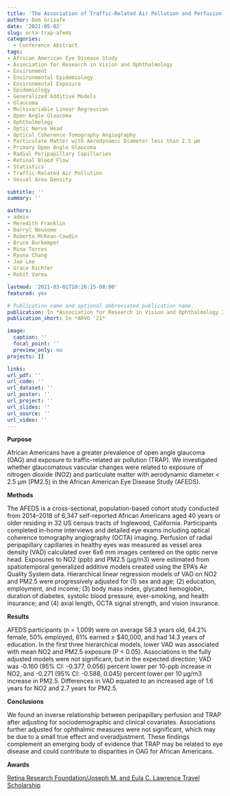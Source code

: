 ```yaml
---
title: 'The Association of Traffic-Related Air Pollution and Perfusion of the Peripapillary Retina in African Americans'
author: Dom Grisafe
date: '2021-05-02'
slug: octa-trap-afeds
categories:
  - Conference Abstract
tags:
- African American Eye Disease Study
- Association for Research in Vision and Ophthalmology
- Environment
- Environmental Epidemiology
- Environmental Exposure
- Epidemiology
- Generalized Additive Models
- Glaucoma
- Multivariable Linear Regression
- Open Angle Glaucoma
- Ophthalmology
- Optic Nerve Head
- Optical Coherence Tomography Angiography
- Particulate Matter with Aerodynamic Diameter less than 2.5 µm
- Primary Open Angle Glaucoma
- Radial Peripapillary Capillaries
- Retinal Blood Flow
- Statistics
- Traffic-Related Air Pollution
- Vessel Area Density

subtitle: ''
summary: ''

authors:
- admin
- Meredith Franklin
- Darryl Nousome
- Roberta McKean-Cowdin
- Bruce Burkemper
- Mina Torres
- Ryuna Chang
- Jae Lee
- Grace Richter
- Rohit Varma

lastmod: '2021-03-01T10:26:15-08:00'
featured: yes

# Publication name and optional abbreviated publication name.
publication: In *Association for Research in Vision and Ophthalmology 2021 Annual Meeting*
publication_short: In *ARVO '21*

image:
  caption: ''
  focal_point: ''
  preview_only: no
projects: []

links:
url_pdf: ''
url_code: ''
url_dataset: ''
url_poster: ''
url_project: ''
url_slides: ''
url_source: ''
url_video: ''
---
```


**Purpose**  

African Americans have a greater prevalence of open angle glaucoma (OAG) and exposure to traffic-related air pollution (TRAP). We investigated whether glaucomatous vascular changes were related to exposure of nitrogen dioxide (NO2) and particulate matter with aerodynamic diameter < 2.5 µm (PM2.5) in the African American Eye Disease Study (AFEDS).
 
**Methods**  

The AFEDS is a cross-sectional, population-based cohort study conducted from 2014–2018 of 6,347 self-reported African Americans aged 40 years or older residing in 32 US census tracts of Inglewood, California. Participants completed in-home interviews and detailed eye exams including optical coherence tomography angiography (OCTA) imaging. Perfusion of radial peripapillary capillaries in healthy eyes was measured as vessel area density (VAD) calculated over 6x6 mm images centered on the optic nerve head. Exposures to NO2 (ppb) and PM2.5 (µg/m3) were estimated from spatiotemporal generalized additive models created using the EPA’s Air Quality System data. Hierarchical linear regression models of VAD on NO2 and PM2.5 were progressively adjusted for (1) sex and age; (2) education, employment, and income; (3) body mass index, glycated hemoglobin, duration of diabetes, systolic blood pressure, ever-smoking, and health insurance; and (4) axial length, OCTA signal strength, and vision insurance.

**Results**  

AFEDS participants (n = 1,009) were on average 58.3 years old, 64.2% female, 50% employed, 61% earned ≥ $40,000, and had 14.3 years of education. In the first three hierarchical models, lower VAD was associated with mean NO2 and PM2.5 exposure (P < 0.05). Associations in the fully adjusted models were not significant, but in the expected direction; VAD was -0.160 (95% CI: -0.377, 0.056) percent lower per 10-ppb increase in NO2, and -0.271 (95% CI: -0.588, 0.045) percent lower per 10 µg/m3 increase in PM2.5. Differences in VAD equated to an increased age of 1.6 years for NO2 and 2.7 years for PM2.5.

**Conclusions**  

We found an inverse relationship between peripapillary perfusion and TRAP after adjusting for sociodemographic and clinical covariates. Associations further adjusted for ophthalmic measures were not significant, which may be due to a small true effect and overadjustment. These findings complement an emerging body of evidence that TRAP may be related to eye disease and could contribute to disparities in OAG for African Americans.

**Awards**

[Retina Research Foundation/Joseph M. and Eula C. Lawrence Travel Scholarship](https://retinaresearchfnd.org/research-programs/research-initiatives/lawrence-arvo/)
